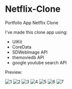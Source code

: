 # Netflix-Clone
Portfolio App Netflix Clone 

I've made this clone app using:
- UIKit
- CoreData
- SDWebImage API
- themoviedb API
- google youtube search API

Preview:

![1](https://user-images.githubusercontent.com/95698427/197801395-96149e5f-dfdc-4ac3-9e91-460d22d46699.jpeg)
![2](https://user-images.githubusercontent.com/95698427/197801405-01c9d3c4-8ff7-46b6-bac4-760d4dc5fb17.jpeg)
![3](https://user-images.githubusercontent.com/95698427/197801411-0e646bca-fda9-4811-9ffd-f1e79300674c.jpeg)
![4](https://user-images.githubusercontent.com/95698427/197801416-76be46ef-9b72-4271-bf4c-fbec98945bfb.jpeg)
![5](https://user-images.githubusercontent.com/95698427/197801419-f1d0680f-490e-455a-be77-21da527b8780.jpeg)
![6](https://user-images.githubusercontent.com/95698427/197801427-1e1cbcdb-de56-4e18-bbee-9f0b3d6cafab.jpeg)
![7](https://user-images.githubusercontent.com/95698427/197801433-5552b9e4-fbe3-4f48-ba7b-bf6d3219e403.jpeg)

